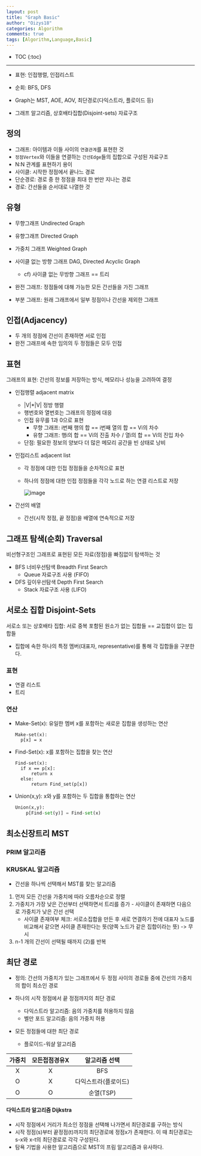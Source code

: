 ```yaml
---
layout: post
title: "Graph Basic"
author: "Oizys18"
categories: Algorithm
comments: true
tags: [Algorithm,Language,Basic]
---
```

* TOC
{:toc}
* * *
- 표현: 인접행렬, 인접리스트
- 순회: BFS, DFS
- Graph는 MST, AOE, AOV, 최단경로(다익스트라, 플로이드 등)

- 그래프 알고리즘, 상호배타집합(Disjoint-sets) 자료구조

## 정의

- 그래프: 아이템과 이들 사이의 `연결관계`를 표현한 것 
- `정점Vertex`와 이들을 연결하는 `간선Edge`들의 집합으로 구성된 자료구조
- N:N 관계를 표현하기 용이
- 사이클: 시작한 정점에서 끝나느 경로
- 단순경로: 경로 중 한 정점을 최대 한 번만 지나는 경로
- 경로: 간선들을 순서대로 나열한 것  

## 유형

- 무향그래프 Undirected Graph

- 유향그래프 Directed Graph

- 가중치 그래프 Weighted Graph

- 사이클 없는 방향 그래프 DAG, Directed Acyclic Graph

  - cf) 사이클 없는 무방향 그래프 == 트리 

  

- 완전 그래프: 정점들에 대해 가능한 모든 간선들을 가진 그래프 

- 부분 그래프: 원래 그래프에서 일부 정점이나 간선을 제외한 그래프 

## 인접(Adjacency)

- 두 개의 정점에 간선이 존재하면 서로 인접
- 완전 그래프에 속한 임의의 두 정점들은 모두 인접 

## 표현

그래프의 표현: 간선의 정보를 저장하는 방식, 메모리나 성능을 고려하여 결정

- 인접행렬 adjacent matrix

  - |V|*|V| 정방 행렬
  - 행번호와 열번호는 그래프의 정점에 대응
  - 인접 유무를 1과 0으로 표현
    - 무향 그래프: i번째 행의 합 == i번째 열의 합 == Vi의 차수
    - 유향 그래프: 행i의 합 == Vi의 진출 차수 / 열i의 합 == Vi의 진입 차수
  - 단점: 필요한 정보의 양보다 더 많은 메모리 공간을 빈 상태로 낭비

- 인접리스트 adjacent list

  - 각 정점에 대한 인접 정점들을 순차적으로 표현

  - 하나의 정점에 대한 인접 정점들을 각각 노드로 하는 연결 리스트로 저장

    ![image](C:\Users\Delta\Downloads\image.png)

- 간선의 배열 

  - 간선(시작 정점, 끝 정점)을 배열에 연속적으로 저장 



## 그래프 탐색(순회) Traversal

비선형구조인 그래프로 표현된 모든 자료(정점)을 빠짐없이 탐색하는 것 

- BFS 너비우선탐색 Breadth First Search
  - Queue 자료구조 사용 (FIFO)
- DFS 깊이우선탐색 Depth First Search
  - Stack 자료구조 사용 (LIFO)

## 서로소 집합 Disjoint-Sets

서로소 또는 상호배타 집합: 서로 중복 포함된 원소가 없는 집합들 == 교집합이 없는 집합들

- 집합에 속한 하나의 특정 멤버(대표자, representative)를 통해 각 집합들을 구분한다.

### 표현

- 연결 리스트
- 트리

### 연산

- Make-Set(x): 유일한 멤버 x를 포함하는 새로운 집합을 생성하는 연산

  ```
  Make-set(x):
  	p[x] = x
  ```

  

- Find-Set(x): x를 포함하는 집합을 찾는 연산

  ```
  Find-set(x):
  	if x == p[x]:
  		return x
  	else:
  		return Find_set(p[x])
  ```

  

- Union(x,y): x와 y를 포함하는 두 집합을 통합하는 연산 

  ```python
  Union(x,y):
      p[Find-set(y)] = Find-set(x)
  ```



## 최소신장트리 MST

### PRIM 알고리즘

### KRUSKAL 알고리즘 

- 간선을 하나씩 선택해서 MST를 찾는 알고리즘

1. 먼저 모든 간선을 가중치에 따라 오름차순으로 정렬
2. 가중치가 가장 낮은 간선부터 선택하면서 트리를 증가 - 사이클이 존재하면 다음으로 가중치가 낮은 간선 선택
   - 사이클 존재여부 체크: 서로소집합을 만든 후 새로 연결하기 전에 대표자 노드를 비교해서 같으면 사이클 존재한다는 뜻(양쪽 노드가 같은 집합이라는 뜻) -> 무시 
3. n-1 개의 간선이 선택될 때까지 (2)를 반복





## 최단 경로

- 정의: 간선의 가중치가 있는 그래프에서 두 정점 사이의 경로들 중에 간선의 가중치의 합이 최소인 경로

- 하나의 시작 정점에서 끝 정점까지의 최단 경로
  - 다익스트라 알고리즘: 음의 가중치를 허용하지 않음
  - 벨만 포드 알고리즘: 음의 가중치 허용
- 모든 정점들에 대한 최단 경로
  - 플로이드-워샬 알고리즘

| 가중치 | 모든접점경유X |    알고리즘 선택     |
| :----: | :-----------: | :------------------: |
|   X    |       X       |         BFS          |
|   O    |       X       | 다익스트라(플로이드) |
|   O    |       O       |      순열(TSP)       |

#### 다익스트라 알고리즘 Dijkstra

- 시작 정점에서 거리가 최소인 정점을 선택해 나가면서 최단경로를 구하는 방식
- 시작 정점(s)부터 끝정점(t)까지의 최단경로에 정점x가 존재한다. 이 때 최단경로는 s-x와 x-t의 최단경로로 각각 구성된다.
- 탐욕 기법을 사용한 알고리즘으로 MST의 프림 알고리즘과 유사하다.

